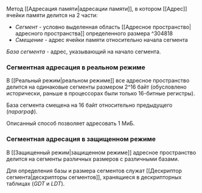 Метод [[Адресация памяти|адресации памяти]], в котором [[Адрес]] ячейки памяти делится на 2 части:

- *Сегмент* - условно выделенная область [[Адресное пространство|адресного пространства]] определенного размера
	 ^304818
- *Смещение* - адрес ячейки памяти относительно начала сегмента

*База сегмента* - адрес, указывающий на начало сегмента.

### Сегментная адресация в реальном режиме

В [[Реальный режим|реальном режиме]] все адресное пространство делится на одинаковые сегменты размером 2^16 байт (обусловлено исторически, раньше в процессорах были только 16-битные регистры). 

База сегмента смещена на 16 байт относительно предыдущего (*параграф*).

Описанный способ позволяет адресовать 1 МиБ.

### Сегментная адресация в защищенном режиме

В [[Защищенный режим|защищенном режиме]] адресное пространство делится на сегменты различных размеров с различными базами.

Для определения базы и размера сегментов служат [[Дескриптор сегмента|дескрипторы сегментов]], хранящиеся в дескрипторных таблицах (*GDT* и *LDT*).
